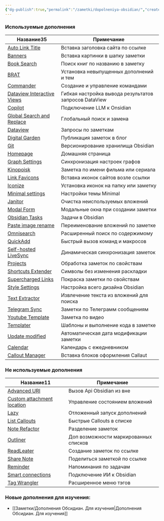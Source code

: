 ```yaml
---
{"dg-publish":true,"permalink":"/zametki/dopolneniya-obsidian/","created":"2024-07-07 22:19","updated":"2024-09-29T19:00:01+03:00"}
---
```


<h3><span>Используемые дополнения</span></h3><div><table class="dataview table-view-table"><thead class="table-view-thead"><tr class="table-view-tr-header"><th class="table-view-th"><span>Название</span><span class="dataview small-text">35</span></th><th class="table-view-th"><span>Примечание</span></th></tr></thead><tbody class="table-view-tbody"><tr><td><span><a data-tooltip-position="top" aria-label="Заметки/Дополнение Obsidian. Auto Link Title.md" data-href="Заметки/Дополнение Obsidian. Auto Link Title.md" href="Заметки/Дополнение Obsidian. Auto Link Title.md" class="internal-link data-link-icon data-link-icon-after data-link-text" target="_blank" rel="noopener nofollow" data-link-tags="" data-link-type="note" data-link-path="Заметки/Дополнение Obsidian. Auto Link Title.md" style="--data-link-type: note; --data-link-path: Заметки/Дополнение Obsidian. Auto Link Title.md;">Auto Link Title</a></span></td><td><span>Вставка заголовка сайта по ссылке</span></td></tr><tr><td><span><a data-tooltip-position="top" aria-label="Заметки/Дополнение Obsidian. Banners.md" data-href="Заметки/Дополнение Obsidian. Banners.md" href="Заметки/Дополнение Obsidian. Banners.md" class="internal-link data-link-icon data-link-icon-after data-link-text" target="_blank" rel="noopener nofollow" data-link-tags="" data-link-type="note" data-link-path="Заметки/Дополнение Obsidian. Banners.md" style="--data-link-type: note; --data-link-path: Заметки/Дополнение Obsidian. Banners.md;">Banners</a></span></td><td><span>Вставка картинки в шапку заметки</span></td></tr><tr><td><span><a data-tooltip-position="top" aria-label="Заметки/Дополнение Obsidian. Book Search.md" data-href="Заметки/Дополнение Obsidian. Book Search.md" href="Заметки/Дополнение Obsidian. Book Search.md" class="internal-link data-link-icon data-link-icon-after data-link-text" target="_blank" rel="noopener nofollow" data-link-tags="" data-link-type="note" data-link-path="Заметки/Дополнение Obsidian. Book Search.md" style="--data-link-type: note; --data-link-path: Заметки/Дополнение Obsidian. Book Search.md;">Book Search</a></span></td><td><span>Поиск книг по названию в заметку</span></td></tr><tr><td><span><a data-tooltip-position="top" aria-label="Заметки/Дополнение Obsidian. BRAT.md" data-href="Заметки/Дополнение Obsidian. BRAT.md" href="Заметки/Дополнение Obsidian. BRAT.md" class="internal-link data-link-icon data-link-icon-after data-link-text" target="_blank" rel="noopener nofollow" data-link-tags="" data-link-type="note" data-link-path="Заметки/Дополнение Obsidian. BRAT.md" style="--data-link-type: note; --data-link-path: Заметки/Дополнение Obsidian. BRAT.md;">BRAT</a></span></td><td><span>Установка невыпущенных дополнений и тем</span></td></tr><tr><td><span><a data-tooltip-position="top" aria-label="Заметки/Дополнение Obsidian. Commander.md" data-href="Заметки/Дополнение Obsidian. Commander.md" href="Заметки/Дополнение Obsidian. Commander.md" class="internal-link data-link-icon data-link-icon-after data-link-text" target="_blank" rel="noopener nofollow" data-link-tags="" data-link-type="note" data-link-path="Заметки/Дополнение Obsidian. Commander.md" style="--data-link-type: note; --data-link-path: Заметки/Дополнение Obsidian. Commander.md;">Commander</a></span></td><td><span>Создание и управление командами</span></td></tr><tr><td><span><a data-tooltip-position="top" aria-label="Заметки/Дополнение Obsidian. Dataview Interactive Views.md" data-href="Заметки/Дополнение Obsidian. Dataview Interactive Views.md" href="Заметки/Дополнение Obsidian. Dataview Interactive Views.md" class="internal-link data-link-icon data-link-icon-after data-link-text" target="_blank" rel="noopener nofollow" data-link-tags="" data-link-type="note" data-link-path="Заметки/Дополнение Obsidian. Dataview Interactive Views.md" style="--data-link-type: note; --data-link-path: Заметки/Дополнение Obsidian. Dataview Interactive Views.md;">Dataview Interactive Views</a></span></td><td><span>Гибкая настройка вывода результатов запросов DataView</span></td></tr><tr><td><span><a data-tooltip-position="top" aria-label="Заметки/Дополнение Obsidian. Copilot.md" data-href="Заметки/Дополнение Obsidian. Copilot.md" href="Заметки/Дополнение Obsidian. Copilot.md" class="internal-link data-link-icon data-link-icon-after data-link-text" target="_blank" rel="noopener nofollow" data-link-tags="#🤖" data-link-type="note" data-link-path="Заметки/Дополнение Obsidian. Copilot.md" style="--data-link-tags: #🤖; --data-link-type: note; --data-link-path: Заметки/Дополнение Obsidian. Copilot.md;">Copilot</a></span></td><td><span>Подключение LLM к Onsidian</span></td></tr><tr><td><span><a data-tooltip-position="top" aria-label="Заметки/Дополнение Obsidian. Global Search and Replace.md" data-href="Заметки/Дополнение Obsidian. Global Search and Replace.md" href="Заметки/Дополнение Obsidian. Global Search and Replace.md" class="internal-link data-link-icon data-link-icon-after data-link-text" target="_blank" rel="noopener nofollow" data-link-tags="" data-link-type="note" data-link-path="Заметки/Дополнение Obsidian. Global Search and Replace.md" style="--data-link-type: note; --data-link-path: Заметки/Дополнение Obsidian. Global Search and Replace.md;">Global Search and Replace</a></span></td><td><span>Глобальный поиск и замена</span></td></tr><tr><td><span><a data-tooltip-position="top" aria-label="Заметки/Дополнение Obsidian. Dataview.md" data-href="Заметки/Дополнение Obsidian. Dataview.md" href="Заметки/Дополнение Obsidian. Dataview.md" class="internal-link data-link-icon data-link-icon-after data-link-text" target="_blank" rel="noopener nofollow" data-link-tags="" data-link-type="note" data-link-path="Заметки/Дополнение Obsidian. Dataview.md" style="--data-link-type: note; --data-link-path: Заметки/Дополнение Obsidian. Dataview.md;">Dataview</a></span></td><td><span>Запросы по заметкам</span></td></tr><tr><td><span><a data-tooltip-position="top" aria-label="Заметки/Дополнение Obsidian. Digital Garden.md" data-href="Заметки/Дополнение Obsidian. Digital Garden.md" href="Заметки/Дополнение Obsidian. Digital Garden.md" class="internal-link data-link-icon data-link-icon-after data-link-text" target="_blank" rel="noopener nofollow" data-link-tags="" data-link-type="note" data-link-path="Заметки/Дополнение Obsidian. Digital Garden.md" style="--data-link-type: note; --data-link-path: Заметки/Дополнение Obsidian. Digital Garden.md;">Digital Garden</a></span></td><td><span>Публикация заметок в блог</span></td></tr><tr><td><span><a data-tooltip-position="top" aria-label="Заметки/Дополнение Obsidian. Git.md" data-href="Заметки/Дополнение Obsidian. Git.md" href="Заметки/Дополнение Obsidian. Git.md" class="internal-link data-link-icon data-link-icon-after data-link-text" target="_blank" rel="noopener nofollow" data-link-tags="" data-link-type="note" data-link-path="Заметки/Дополнение Obsidian. Git.md" style="--data-link-type: note; --data-link-path: Заметки/Дополнение Obsidian. Git.md;">Git</a></span></td><td><span>Версионирование хранилища Obsidian</span></td></tr><tr><td><span><a data-tooltip-position="top" aria-label="Заметки/Дополнение Obsidian. Homepage.md" data-href="Заметки/Дополнение Obsidian. Homepage.md" href="Заметки/Дополнение Obsidian. Homepage.md" class="internal-link data-link-icon data-link-icon-after data-link-text" target="_blank" rel="noopener nofollow" data-link-tags="" data-link-type="note" data-link-path="Заметки/Дополнение Obsidian. Homepage.md" style="--data-link-type: note; --data-link-path: Заметки/Дополнение Obsidian. Homepage.md;">Homepage</a></span></td><td><span>Домашняя страница</span></td></tr><tr><td><span><a data-tooltip-position="top" aria-label="Заметки/Дополнение Obsidian. Graph Settings.md" data-href="Заметки/Дополнение Obsidian. Graph Settings.md" href="Заметки/Дополнение Obsidian. Graph Settings.md" class="internal-link data-link-icon data-link-icon-after data-link-text" target="_blank" rel="noopener nofollow" data-link-tags="" data-link-type="note" data-link-path="Заметки/Дополнение Obsidian. Graph Settings.md" style="--data-link-type: note; --data-link-path: Заметки/Дополнение Obsidian. Graph Settings.md;">Graph Settings</a></span></td><td><span>Синхронизация настроек графов</span></td></tr><tr><td><span><a data-tooltip-position="top" aria-label="Заметки/Дополнение Obsidian. Kinopoisk.md" data-href="Заметки/Дополнение Obsidian. Kinopoisk.md" href="Заметки/Дополнение Obsidian. Kinopoisk.md" class="internal-link data-link-icon data-link-icon-after data-link-text" target="_blank" rel="noopener nofollow" data-link-tags="" data-link-type="note" data-link-path="Заметки/Дополнение Obsidian. Kinopoisk.md" style="--data-link-type: note; --data-link-path: Заметки/Дополнение Obsidian. Kinopoisk.md;">Kinopoisk</a></span></td><td><span>Заметка по имени фильма или сериала</span></td></tr><tr><td><span><a data-tooltip-position="top" aria-label="Заметки/Дополнение Obsidian. Link Favicons.md" data-href="Заметки/Дополнение Obsidian. Link Favicons.md" href="Заметки/Дополнение Obsidian. Link Favicons.md" class="internal-link data-link-icon data-link-icon-after data-link-text" target="_blank" rel="noopener nofollow" data-link-tags="" data-link-type="note" data-link-path="Заметки/Дополнение Obsidian. Link Favicons.md" style="--data-link-type: note; --data-link-path: Заметки/Дополнение Obsidian. Link Favicons.md;">Link Favicons</a></span></td><td><span>Вставка иконок сайтов возле ссылки</span></td></tr><tr><td><span><a data-tooltip-position="top" aria-label="Заметки/Дополнение Obsidian. Iconize.md" data-href="Заметки/Дополнение Obsidian. Iconize.md" href="Заметки/Дополнение Obsidian. Iconize.md" class="internal-link data-link-icon data-link-icon-after data-link-text" target="_blank" rel="noopener nofollow" data-link-tags="" data-link-type="note" data-link-path="Заметки/Дополнение Obsidian. Iconize.md" style="--data-link-type: note; --data-link-path: Заметки/Дополнение Obsidian. Iconize.md;">Iconize</a></span></td><td><span>Установка иконок на папку или заметку</span></td></tr><tr><td><span><a data-tooltip-position="top" aria-label="Заметки/Дополнение Obsidian. Minimal settings.md" data-href="Заметки/Дополнение Obsidian. Minimal settings.md" href="Заметки/Дополнение Obsidian. Minimal settings.md" class="internal-link data-link-icon data-link-icon-after data-link-text" target="_blank" rel="noopener nofollow" data-link-tags="" data-link-type="note" data-link-path="Заметки/Дополнение Obsidian. Minimal settings.md" style="--data-link-type: note; --data-link-path: Заметки/Дополнение Obsidian. Minimal settings.md;">Minimal settings</a></span></td><td><span>Настройки темы Minimal</span></td></tr><tr><td><span><a data-tooltip-position="top" aria-label="Заметки/Дополнение Obsidian. Janitor.md" data-href="Заметки/Дополнение Obsidian. Janitor.md" href="Заметки/Дополнение Obsidian. Janitor.md" class="internal-link data-link-icon data-link-icon-after data-link-text" target="_blank" rel="noopener nofollow" data-link-tags="" data-link-type="note" data-link-path="Заметки/Дополнение Obsidian. Janitor.md" style="--data-link-type: note; --data-link-path: Заметки/Дополнение Obsidian. Janitor.md;">Janitor</a></span></td><td><span>Очистка неиспользуемых вложений</span></td></tr><tr><td><span><a data-tooltip-position="top" aria-label="Заметки/Дополнение Obsidian. Modal Form.md" data-href="Заметки/Дополнение Obsidian. Modal Form.md" href="Заметки/Дополнение Obsidian. Modal Form.md" class="internal-link data-link-icon data-link-icon-after data-link-text" target="_blank" rel="noopener nofollow" data-link-tags="" data-link-type="note" data-link-path="Заметки/Дополнение Obsidian. Modal Form.md" style="--data-link-type: note; --data-link-path: Заметки/Дополнение Obsidian. Modal Form.md;">Modal Form</a></span></td><td><span>Модальные окна при создании заметки</span></td></tr><tr><td><span><a data-tooltip-position="top" aria-label="Заметки/Дополнение Obsidian. Obsidian Tasks.md" data-href="Заметки/Дополнение Obsidian. Obsidian Tasks.md" href="Заметки/Дополнение Obsidian. Obsidian Tasks.md" class="internal-link data-link-icon data-link-icon-after data-link-text" target="_blank" rel="noopener nofollow" data-link-tags="" data-link-type="note" data-link-path="Заметки/Дополнение Obsidian. Obsidian Tasks.md" style="--data-link-type: note; --data-link-path: Заметки/Дополнение Obsidian. Obsidian Tasks.md;">Obsidian Tasks</a></span></td><td><span>Задачи в Obsidian</span></td></tr><tr><td><span><a data-tooltip-position="top" aria-label="Заметки/Дополнение Obsidian. Paste image rename.md" data-href="Заметки/Дополнение Obsidian. Paste image rename.md" href="Заметки/Дополнение Obsidian. Paste image rename.md" class="internal-link data-link-icon data-link-icon-after data-link-text" target="_blank" rel="noopener nofollow" data-link-tags="" data-link-type="note" data-link-path="Заметки/Дополнение Obsidian. Paste image rename.md" style="--data-link-type: note; --data-link-path: Заметки/Дополнение Obsidian. Paste image rename.md;">Paste image rename</a></span></td><td><span>Переименование вложений по заметке</span></td></tr><tr><td><span><a data-tooltip-position="top" aria-label="Заметки/Дополнение Obsidian. Omnisearch.md" data-href="Заметки/Дополнение Obsidian. Omnisearch.md" href="Заметки/Дополнение Obsidian. Omnisearch.md" class="internal-link data-link-icon data-link-icon-after data-link-text" target="_blank" rel="noopener nofollow" data-link-tags="" data-link-type="note" data-link-path="Заметки/Дополнение Obsidian. Omnisearch.md" style="--data-link-type: note; --data-link-path: Заметки/Дополнение Obsidian. Omnisearch.md;">Omnisearch</a></span></td><td><span>Расширенный поиск по содержимому</span></td></tr><tr><td><span><a data-tooltip-position="top" aria-label="Заметки/Дополнение Obsidian. QuickAdd.md" data-href="Заметки/Дополнение Obsidian. QuickAdd.md" href="Заметки/Дополнение Obsidian. QuickAdd.md" class="internal-link data-link-icon data-link-icon-after data-link-text" target="_blank" rel="noopener nofollow" data-link-tags="" data-link-type="note" data-link-path="Заметки/Дополнение Obsidian. QuickAdd.md" style="--data-link-type: note; --data-link-path: Заметки/Дополнение Obsidian. QuickAdd.md;">QuickAdd</a></span></td><td><span>Быстрый вызов команд и макросов</span></td></tr><tr><td><span><a data-tooltip-position="top" aria-label="Заметки/Дополнение Obsidian. Self-hosted LiveSync.md" data-href="Заметки/Дополнение Obsidian. Self-hosted LiveSync.md" href="Заметки/Дополнение Obsidian. Self-hosted LiveSync.md" class="internal-link data-link-icon data-link-icon-after data-link-text" target="_blank" rel="noopener nofollow" data-link-tags="" data-link-type="note" data-link-path="Заметки/Дополнение Obsidian. Self-hosted LiveSync.md" style="--data-link-type: note; --data-link-path: Заметки/Дополнение Obsidian. Self-hosted LiveSync.md;">Self-hosted LiveSync</a></span></td><td><span>Динамическая синхронизация заметок</span></td></tr><tr><td><span><a data-tooltip-position="top" aria-label="Заметки/Дополнение Obsidian. Projects.md" data-href="Заметки/Дополнение Obsidian. Projects.md" href="Заметки/Дополнение Obsidian. Projects.md" class="internal-link data-link-icon data-link-icon-after data-link-text" target="_blank" rel="noopener nofollow" data-link-tags="" data-link-type="note" data-link-path="Заметки/Дополнение Obsidian. Projects.md" style="--data-link-type: note; --data-link-path: Заметки/Дополнение Obsidian. Projects.md;">Projects</a></span></td><td><span>Обработка заметок по свойствам</span></td></tr><tr><td><span><a data-tooltip-position="top" aria-label="Заметки/Дополнение Obsidian. Shortcuts Extender.md" data-href="Заметки/Дополнение Obsidian. Shortcuts Extender.md" href="Заметки/Дополнение Obsidian. Shortcuts Extender.md" class="internal-link data-link-icon data-link-icon-after data-link-text" target="_blank" rel="noopener nofollow" data-link-tags="" data-link-type="note" data-link-path="Заметки/Дополнение Obsidian. Shortcuts Extender.md" style="--data-link-type: note; --data-link-path: Заметки/Дополнение Obsidian. Shortcuts Extender.md;">Shortcuts Extender</a></span></td><td><span>Символы без изменения раскладки</span></td></tr><tr><td><span><a data-tooltip-position="top" aria-label="Заметки/Дополнение Obsidian. Supercharged Links.md" data-href="Заметки/Дополнение Obsidian. Supercharged Links.md" href="Заметки/Дополнение Obsidian. Supercharged Links.md" class="internal-link data-link-icon data-link-icon-after data-link-text" target="_blank" rel="noopener nofollow" data-link-tags="" data-link-type="note" data-link-path="Заметки/Дополнение Obsidian. Supercharged Links.md" style="--data-link-type: note; --data-link-path: Заметки/Дополнение Obsidian. Supercharged Links.md;">Supercharged Links</a></span></td><td><span>Покраска заметки по свойствам</span></td></tr><tr><td><span><a data-tooltip-position="top" aria-label="Заметки/Дополнение Obsidian. Style Settings.md" data-href="Заметки/Дополнение Obsidian. Style Settings.md" href="Заметки/Дополнение Obsidian. Style Settings.md" class="internal-link data-link-icon data-link-icon-after data-link-text" target="_blank" rel="noopener nofollow" data-link-tags="" data-link-type="note" data-link-path="Заметки/Дополнение Obsidian. Style Settings.md" style="--data-link-type: note; --data-link-path: Заметки/Дополнение Obsidian. Style Settings.md;">Style Settings</a></span></td><td><span>Настройка всего дизайна Obsidian</span></td></tr><tr><td><span><a data-tooltip-position="top" aria-label="Заметки/Дополнение Obsidian. Text Extractor.md" data-href="Заметки/Дополнение Obsidian. Text Extractor.md" href="Заметки/Дополнение Obsidian. Text Extractor.md" class="internal-link data-link-icon data-link-icon-after data-link-text" target="_blank" rel="noopener nofollow" data-link-tags="" data-link-type="note" data-link-path="Заметки/Дополнение Obsidian. Text Extractor.md" style="--data-link-type: note; --data-link-path: Заметки/Дополнение Obsidian. Text Extractor.md;">Text Extractor</a></span></td><td><span>Извлечение текста из вложений для поиска</span></td></tr><tr><td><span><a data-tooltip-position="top" aria-label="Заметки/Дополнение Obsidian. Telegram Sync.md" data-href="Заметки/Дополнение Obsidian. Telegram Sync.md" href="Заметки/Дополнение Obsidian. Telegram Sync.md" class="internal-link data-link-icon data-link-icon-after data-link-text" target="_blank" rel="noopener nofollow" data-link-tags="" data-link-type="note" data-link-path="Заметки/Дополнение Obsidian. Telegram Sync.md" style="--data-link-type: note; --data-link-path: Заметки/Дополнение Obsidian. Telegram Sync.md;">Telegram Sync</a></span></td><td><span>Заметки по Телеграмм сообщениям</span></td></tr><tr><td><span><a data-tooltip-position="top" aria-label="Заметки/Дополнение Obsidian. Youtube Template.md" data-href="Заметки/Дополнение Obsidian. Youtube Template.md" href="Заметки/Дополнение Obsidian. Youtube Template.md" class="internal-link data-link-icon data-link-icon-after data-link-text" target="_blank" rel="noopener nofollow" data-link-tags="" data-link-type="note" data-link-path="Заметки/Дополнение Obsidian. Youtube Template.md" style="--data-link-type: note; --data-link-path: Заметки/Дополнение Obsidian. Youtube Template.md;">Youtube Template</a></span></td><td><span>Заметка по видео</span></td></tr><tr><td><span><a data-tooltip-position="top" aria-label="Заметки/Дополнение Obsidian. Templater.md" data-href="Заметки/Дополнение Obsidian. Templater.md" href="Заметки/Дополнение Obsidian. Templater.md" class="internal-link data-link-icon data-link-icon-after data-link-text" target="_blank" rel="noopener nofollow" data-link-tags="" data-link-type="note" data-link-path="Заметки/Дополнение Obsidian. Templater.md" style="--data-link-type: note; --data-link-path: Заметки/Дополнение Obsidian. Templater.md;">Templater</a></span></td><td><span>Шаблоны и выполнение кода в заметке</span></td></tr><tr><td><span><a data-tooltip-position="top" aria-label="Заметки/Дополнение Obsidian. Update modified.md" data-href="Заметки/Дополнение Obsidian. Update modified.md" href="Заметки/Дополнение Obsidian. Update modified.md" class="internal-link data-link-icon data-link-icon-after data-link-text" target="_blank" rel="noopener nofollow" data-link-tags="" data-link-type="note" data-link-path="Заметки/Дополнение Obsidian. Update modified.md" style="--data-link-type: note; --data-link-path: Заметки/Дополнение Obsidian. Update modified.md;">Update modified</a></span></td><td><span>Автоматическая дата модификации заметки</span></td></tr><tr><td><span><a data-tooltip-position="top" aria-label="Заметки/Дополнение Obsidian. Сalendar.md" data-href="Заметки/Дополнение Obsidian. Сalendar.md" href="Заметки/Дополнение Obsidian. Сalendar.md" class="internal-link data-link-icon data-link-icon-after data-link-text" target="_blank" rel="noopener nofollow" data-link-tags="" data-link-type="note" data-link-path="Заметки/Дополнение Obsidian. Сalendar.md" style="--data-link-type: note; --data-link-path: Заметки/Дополнение Obsidian. Сalendar.md;">Сalendar</a></span></td><td><span>Календарь с ежедневником</span></td></tr><tr><td><span><a data-tooltip-position="top" aria-label="Заметки/Дополнение Obsidian. Сallout Manager.md" data-href="Заметки/Дополнение Obsidian. Сallout Manager.md" href="Заметки/Дополнение Obsidian. Сallout Manager.md" class="internal-link data-link-icon data-link-icon-after data-link-text" target="_blank" rel="noopener nofollow" data-link-tags="" data-link-type="note" data-link-path="Заметки/Дополнение Obsidian. Сallout Manager.md" style="--data-link-type: note; --data-link-path: Заметки/Дополнение Obsidian. Сallout Manager.md;">Сallout Manager</a></span></td><td><span>Вставка блоков оформления Callaut</span></td></tr></tbody></table></div><h3><span>Не используемые дополнения</span></h3><div><table class="dataview table-view-table"><thead class="table-view-thead"><tr class="table-view-tr-header"><th class="table-view-th"><span>Название</span><span class="dataview small-text">11</span></th><th class="table-view-th"><span>Примечание</span></th></tr></thead><tbody class="table-view-tbody"><tr><td><span><a data-tooltip-position="top" aria-label="Заметки/Дополнение Obsidian. Advanced URI.md" data-href="Заметки/Дополнение Obsidian. Advanced URI.md" href="Заметки/Дополнение Obsidian. Advanced URI.md" class="internal-link data-link-icon data-link-icon-after data-link-text" target="_blank" rel="noopener nofollow" data-link-tags="" data-link-type="note" data-link-path="Заметки/Дополнение Obsidian. Advanced URI.md" style="--data-link-type: note; --data-link-path: Заметки/Дополнение Obsidian. Advanced URI.md;">Advanced URI</a></span></td><td><span>Вызов Api Obsidian из вне</span></td></tr><tr><td><span><a data-tooltip-position="top" aria-label="Заметки/Дополнение Obsidian. Custom attachment location.md" data-href="Заметки/Дополнение Obsidian. Custom attachment location.md" href="Заметки/Дополнение Obsidian. Custom attachment location.md" class="internal-link data-link-icon data-link-icon-after data-link-text" target="_blank" rel="noopener nofollow" data-link-tags="" data-link-type="note" data-link-path="Заметки/Дополнение Obsidian. Custom attachment location.md" style="--data-link-type: note; --data-link-path: Заметки/Дополнение Obsidian. Custom attachment location.md;">Custom attachment location</a></span></td><td><span>Управление состоянием вложений</span></td></tr><tr><td><span><a data-tooltip-position="top" aria-label="Заметки/Дополнение Obsidian. Lazy.md" data-href="Заметки/Дополнение Obsidian. Lazy.md" href="Заметки/Дополнение Obsidian. Lazy.md" class="internal-link data-link-icon data-link-icon-after data-link-text" target="_blank" rel="noopener nofollow" data-link-tags="" data-link-type="note" data-link-path="Заметки/Дополнение Obsidian. Lazy.md" style="--data-link-type: note; --data-link-path: Заметки/Дополнение Obsidian. Lazy.md;">Lazy</a></span></td><td><span>Отложенный запуск дополнений</span></td></tr><tr><td><span><a data-tooltip-position="top" aria-label="Заметки/Дополнение Obsidian. List Callouts.md" data-href="Заметки/Дополнение Obsidian. List Callouts.md" href="Заметки/Дополнение Obsidian. List Callouts.md" class="internal-link data-link-icon data-link-icon-after data-link-text" target="_blank" rel="noopener nofollow" data-link-tags="" data-link-type="note" data-link-path="Заметки/Дополнение Obsidian. List Callouts.md" style="--data-link-type: note; --data-link-path: Заметки/Дополнение Obsidian. List Callouts.md;">List Callouts</a></span></td><td><span>Быстрые Callouts в списке</span></td></tr><tr><td><span><a data-tooltip-position="top" aria-label="Заметки/Дополнение Obsidian. Note Refactor.md" data-href="Заметки/Дополнение Obsidian. Note Refactor.md" href="Заметки/Дополнение Obsidian. Note Refactor.md" class="internal-link data-link-icon data-link-icon-after data-link-text" target="_blank" rel="noopener nofollow" data-link-tags="" data-link-type="note" data-link-path="Заметки/Дополнение Obsidian. Note Refactor.md" style="--data-link-type: note; --data-link-path: Заметки/Дополнение Obsidian. Note Refactor.md;">Note Refactor</a></span></td><td><span>Разделение заметок</span></td></tr><tr><td><span><a data-tooltip-position="top" aria-label="Заметки/Дополнение Obsidian. Outliner.md" data-href="Заметки/Дополнение Obsidian. Outliner.md" href="Заметки/Дополнение Obsidian. Outliner.md" class="internal-link data-link-icon data-link-icon-after data-link-text" target="_blank" rel="noopener nofollow" data-link-tags="" data-link-type="note" data-link-path="Заметки/Дополнение Obsidian. Outliner.md" style="--data-link-type: note; --data-link-path: Заметки/Дополнение Obsidian. Outliner.md;">Outliner</a></span></td><td><span>Доп возможности маркированных списков</span></td></tr><tr><td><span><a data-tooltip-position="top" aria-label="Заметки/Дополнение Obsidian. ReadLeater.md" data-href="Заметки/Дополнение Obsidian. ReadLeater.md" href="Заметки/Дополнение Obsidian. ReadLeater.md" class="internal-link data-link-icon data-link-icon-after data-link-text" target="_blank" rel="noopener nofollow" data-link-tags="" data-link-type="note" data-link-path="Заметки/Дополнение Obsidian. ReadLeater.md" style="--data-link-type: note; --data-link-path: Заметки/Дополнение Obsidian. ReadLeater.md;">ReadLeater</a></span></td><td><span>Создание заметок по ссылке</span></td></tr><tr><td><span><a data-tooltip-position="top" aria-label="Заметки/Дополнение Obsidian. Share Note.md" data-href="Заметки/Дополнение Obsidian. Share Note.md" href="Заметки/Дополнение Obsidian. Share Note.md" class="internal-link data-link-icon data-link-icon-after data-link-text" target="_blank" rel="noopener nofollow" data-link-tags="" data-link-type="note" data-link-path="Заметки/Дополнение Obsidian. Share Note.md" style="--data-link-type: note; --data-link-path: Заметки/Дополнение Obsidian. Share Note.md;">Share Note</a></span></td><td><span>Поделиться заметкой по ссылке</span></td></tr><tr><td><span><a data-tooltip-position="top" aria-label="Заметки/Дополнение Obsidian. Reminder.md" data-href="Заметки/Дополнение Obsidian. Reminder.md" href="Заметки/Дополнение Obsidian. Reminder.md" class="internal-link data-link-icon data-link-icon-after data-link-text" target="_blank" rel="noopener nofollow" data-link-tags="" data-link-type="note" data-link-path="Заметки/Дополнение Obsidian. Reminder.md" style="--data-link-type: note; --data-link-path: Заметки/Дополнение Obsidian. Reminder.md;">Reminder</a></span></td><td><span>Напоминания по задачам</span></td></tr><tr><td><span><a data-tooltip-position="top" aria-label="Заметки/Дополнение Obsidian. Smart connections.md" data-href="Заметки/Дополнение Obsidian. Smart connections.md" href="Заметки/Дополнение Obsidian. Smart connections.md" class="internal-link data-link-icon data-link-icon-after data-link-text" target="_blank" rel="noopener nofollow" data-link-tags="#🤖" data-link-type="note" data-link-path="Заметки/Дополнение Obsidian. Smart connections.md" style="--data-link-tags: #🤖; --data-link-type: note; --data-link-path: Заметки/Дополнение Obsidian. Smart connections.md;">Smart connections</a></span></td><td><span>Подключение ИИ к Obsidian</span></td></tr><tr><td><span><a data-tooltip-position="top" aria-label="Заметки/Дополнение Obsidian. Tag Wrangler.md" data-href="Заметки/Дополнение Obsidian. Tag Wrangler.md" href="Заметки/Дополнение Obsidian. Tag Wrangler.md" class="internal-link data-link-icon data-link-icon-after data-link-text" target="_blank" rel="noopener nofollow" data-link-tags="" data-link-type="note" data-link-path="Заметки/Дополнение Obsidian. Tag Wrangler.md" style="--data-link-type: note; --data-link-path: Заметки/Дополнение Obsidian. Tag Wrangler.md;">Tag Wrangler</a></span></td><td><span>Расширенное меню тэгов</span></td></tr></tbody></table></div>

### Новые дополнения для изучения:
- [[Заметки/Дополнения Обсидиан. Для изучения\|Дополнения Обсидиан. Для изучения]]
